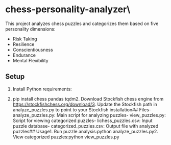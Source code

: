 # chess-personality-analyzer\\
This project analyzes chess puzzles and categorizes them based on five personality dimensions:
- Risk Taking
- Resilience
- Conscientiousness
- Endurance
- Mental Flexibility

## Setup
1. Install Python requirements:

2. pip install chess pandas tqdm2. Download Stockfish chess engine from https://stockfishchess.org/download/3. Update the Stockfish path in analyze_puzzles.py to point to your Stockfish installation## Files- analyze_puzzles.py: Main script for analyzing puzzles- view_puzzles.py: Script for viewing categorized puzzles- lichess_puzzles.csv: Input puzzle database- categorized_puzzles.csv: Output file with analyzed puzzles## Usage1. Run puzzle analysis:python analyze_puzzles.py2. View categorized puzzles:python view_puzzles.py

